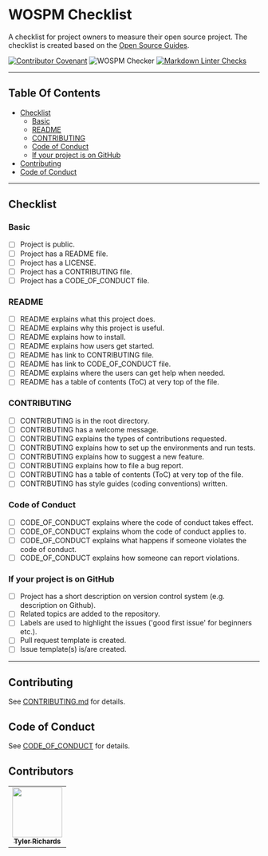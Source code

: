 # WOSPM Checklist

A checklist for project owners to measure their open source project. The checklist is created based on the [Open Source Guides](https://opensource.guide/).

[![Contributor Covenant](https://img.shields.io/badge/Contributor%20Covenant-v1.4%20adopted-ff69b4.svg)](CONTRIBUTING.md) ![WOSPM Checker](https://github.com/WOSPM/checklist/workflows/WOSPM%20Checker/badge.svg) [![Markdown Linter Checks](https://github.com/WOSPM/checklist/actions/workflows/markdownlint.yml/badge.svg)](https://github.com/WOSPM/checklist/actions/workflows/markdownlint.yml)

---
<!-- START doctoc generated TOC please keep comment here to allow auto update -->
<!-- DON'T EDIT THIS SECTION, INSTEAD RE-RUN doctoc TO UPDATE -->
## Table Of Contents

- [Checklist](#checklist)
  - [Basic](#basic)
  - [README](#readme)
  - [CONTRIBUTING](#contributing)
  - [Code of Conduct](#code-of-conduct)
  - [If your project is on GitHub](#if-your-project-is-on-github)
- [Contributing](#contributing)
- [Code of Conduct](#code-of-conduct-1)

<!-- END doctoc generated TOC please keep comment here to allow auto update -->

---

## Checklist

### Basic

- [ ] Project is public.
- [ ] Project has a README file.
- [ ] Project has a LICENSE.
- [ ] Project has a CONTRIBUTING file.
- [ ] Project has a CODE_OF_CONDUCT file.

### README

- [ ] README explains what this project does.
- [ ] README explains why this project is useful.
- [ ] README explains how to install.
- [ ] README explains how users get started.
- [ ] README has link to CONTRIBUTING file.
- [ ] README has link to CODE_OF_CONDUCT file.
- [ ] README explains where the users can get help when needed.
- [ ] README has a table of contents (ToC) at very top of the file.

### CONTRIBUTING

- [ ] CONTRIBUTING is in the root directory.
- [ ] CONTRIBUTING has a welcome message.
- [ ] CONTRIBUTING explains the types of contributions requested.
- [ ] CONTRIBUTING explains how to set up the environments and run tests.
- [ ] CONTRIBUTING explains how to suggest a new feature.
- [ ] CONTRIBUTING explains how to file a bug report.
- [ ] CONTRIBUTING has a table of contents (ToC) at very top of the file.
- [ ] CONTRIBUTING has style guides (coding conventions) written.

### Code of Conduct

- [ ] CODE_OF_CONDUCT explains where the code of conduct takes effect.
- [ ] CODE_OF_CONDUCT explains whom the code of conduct applies to.
- [ ] CODE_OF_CONDUCT explains what happens if someone violates the code of conduct.
- [ ] CODE_OF_CONDUCT explains how someone can report violations.

### If your project is on GitHub

- [ ] Project has a short description on version control system (e.g. description on Github).
- [ ] Related topics are added to the repository.
- [ ] Labels are used to highlight the issues ('good first issue' for beginners etc.).
- [ ] Pull request template is created.
- [ ] Issue template(s) is/are created.

---

## Contributing

See [CONTRIBUTING.md](CONTRIBUTING.md) for details.

## Code of Conduct

See [CODE_OF_CONDUCT](CODE_OF_CONDUCT) for details.

## Contributors

<!-- ALL-CONTRIBUTORS-LIST:START - Do not remove or modify this section -->
<!-- prettier-ignore-start -->
<!-- markdownlint-disable -->
<table>
  <tr>
    <td align="center"><a href="https://github.com/tjrgg"><img src="https://avatars.githubusercontent.com/u/11968358?v=4" width="100px;" alt=""/><br /><sub><b>Tyler Richards</b></sub></a></td>
  </tr>
</table>

<!-- markdownlint-restore -->
<!-- prettier-ignore-end -->

<!-- ALL-CONTRIBUTORS-LIST:END -->